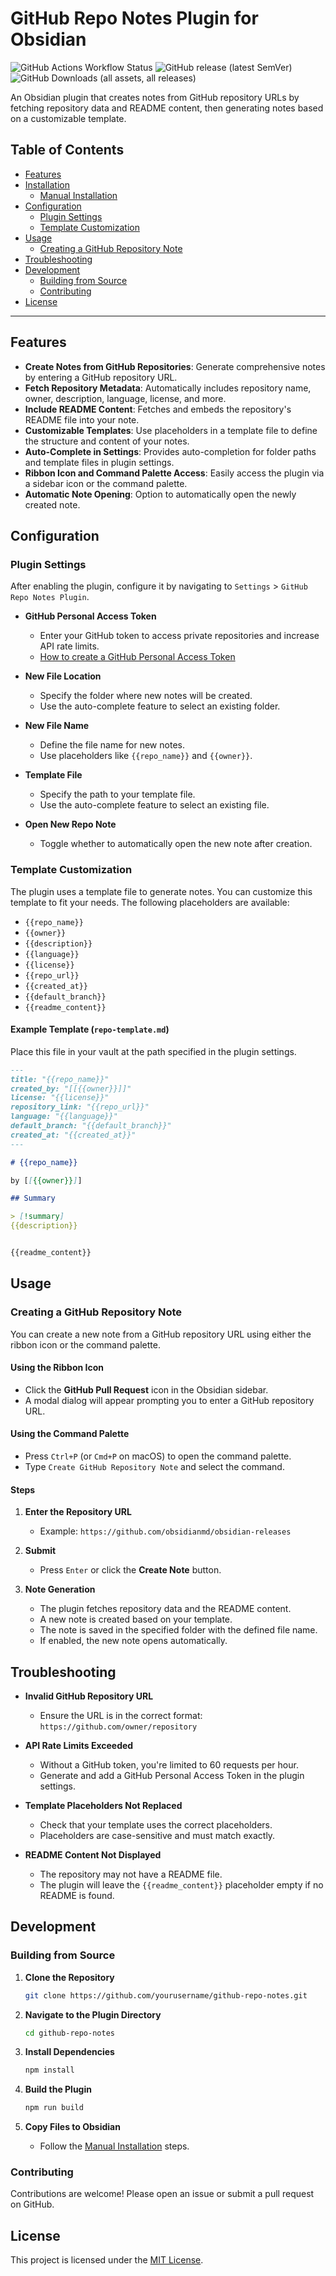 # GitHub Repo Notes Plugin for Obsidian

![GitHub Actions Workflow Status](https://img.shields.io/github/actions/workflow/status/anpigon/obsidian-book-search-plugin/release.yml?logo=github)
![GitHub release (latest SemVer)](https://img.shields.io/github/v/release/anpigon/obsidian-book-search-plugin?sort=semver)
![GitHub Downloads (all assets, all releases)](https://img.shields.io/github/downloads/anpigon/obsidian-book-search-plugin/total)

An Obsidian plugin that creates notes from GitHub repository URLs by fetching repository data and README content, then generating notes based on a customizable template.

## Table of Contents

- [Features](#features)
- [Installation](#installation)
  - [Manual Installation](#manual-installation)
- [Configuration](#configuration)
  - [Plugin Settings](#plugin-settings)
  - [Template Customization](#template-customization)
- [Usage](#usage)
  - [Creating a GitHub Repository Note](#creating-a-github-repository-note)
- [Troubleshooting](#troubleshooting)
- [Development](#development)
  - [Building from Source](#building-from-source)
  - [Contributing](#contributing)
- [License](#license)

---

## Features

- **Create Notes from GitHub Repositories**: Generate comprehensive notes by entering a GitHub repository URL.
- **Fetch Repository Metadata**: Automatically includes repository name, owner, description, language, license, and more.
- **Include README Content**: Fetches and embeds the repository's README file into your note.
- **Customizable Templates**: Use placeholders in a template file to define the structure and content of your notes.
- **Auto-Complete in Settings**: Provides auto-completion for folder paths and template files in plugin settings.
- **Ribbon Icon and Command Palette Access**: Easily access the plugin via a sidebar icon or the command palette.
- **Automatic Note Opening**: Option to automatically open the newly created note.

## Configuration

### Plugin Settings

After enabling the plugin, configure it by navigating to `Settings` > `GitHub Repo Notes Plugin`.

- **GitHub Personal Access Token**

  - Enter your GitHub token to access private repositories and increase API rate limits.
  - [How to create a GitHub Personal Access Token](https://docs.github.com/en/authentication/keeping-your-account-and-data-secure/creating-a-personal-access-token)

- **New File Location**

  - Specify the folder where new notes will be created.
  - Use the auto-complete feature to select an existing folder.

- **New File Name**

  - Define the file name for new notes.
  - Use placeholders like `{{repo_name}}` and `{{owner}}`.

- **Template File**

  - Specify the path to your template file.
  - Use the auto-complete feature to select an existing file.

- **Open New Repo Note**

  - Toggle whether to automatically open the new note after creation.

### Template Customization

The plugin uses a template file to generate notes. You can customize this template to fit your needs. The following placeholders are available:

- `{{repo_name}}`
- `{{owner}}`
- `{{description}}`
- `{{language}}`
- `{{license}}`
- `{{repo_url}}`
- `{{created_at}}`
- `{{default_branch}}`
- `{{readme_content}}`

#### Example Template (`repo-template.md`)

Place this file in your vault at the path specified in the plugin settings.

```markdown
---
title: "{{repo_name}}"
created_by: "[[{{owner}}]]"
license: "{{license}}"
repository_link: "{{repo_url}}"
language: "{{language}}"
default_branch: "{{default_branch}}"
created_at: "{{created_at}}"
---

# {{repo_name}}

by [[{{owner}}]]

## Summary

> [!summary]
{{description}}


{{readme_content}} 
```

## Usage

### Creating a GitHub Repository Note

You can create a new note from a GitHub repository URL using either the ribbon icon or the command palette.

#### **Using the Ribbon Icon**

- Click the **GitHub Pull Request** icon in the Obsidian sidebar.
- A modal dialog will appear prompting you to enter a GitHub repository URL.

#### **Using the Command Palette**

- Press `Ctrl+P` (or `Cmd+P` on macOS) to open the command palette.
- Type `Create GitHub Repository Note` and select the command.

#### **Steps**

1. **Enter the Repository URL**

   - Example: `https://github.com/obsidianmd/obsidian-releases`

2. **Submit**

   - Press `Enter` or click the **Create Note** button.

3. **Note Generation**

   - The plugin fetches repository data and the README content.
   - A new note is created based on your template.
   - The note is saved in the specified folder with the defined file name.
   - If enabled, the new note opens automatically.

## Troubleshooting

- **Invalid GitHub Repository URL**

  - Ensure the URL is in the correct format: `https://github.com/owner/repository`

- **API Rate Limits Exceeded**

  - Without a GitHub token, you're limited to 60 requests per hour.
  - Generate and add a GitHub Personal Access Token in the plugin settings.

- **Template Placeholders Not Replaced**

  - Check that your template uses the correct placeholders.
  - Placeholders are case-sensitive and must match exactly.

- **README Content Not Displayed**

  - The repository may not have a README file.
  - The plugin will leave the `{{readme_content}}` placeholder empty if no README is found.


## Development

### Building from Source

1. **Clone the Repository**

   ```bash
   git clone https://github.com/yourusername/github-repo-notes.git
   ```

2. **Navigate to the Plugin Directory**

   ```bash
   cd github-repo-notes
   ```

3. **Install Dependencies**

   ```bash
   npm install
   ```

4. **Build the Plugin**

   ```bash
   npm run build
   ```

5. **Copy Files to Obsidian**

   - Follow the [Manual Installation](#manual-installation) steps.

### Contributing

Contributions are welcome! Please open an issue or submit a pull request on GitHub.

## License

This project is licensed under the [MIT License](LICENSE).
